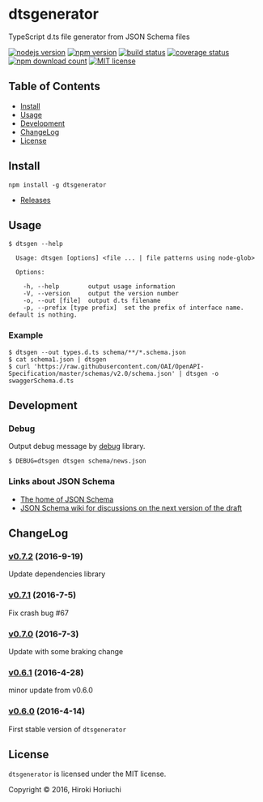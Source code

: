 # dtsgenerator

TypeScript d.ts file generator from JSON Schema files

[![nodejs version](https://img.shields.io/node/v/dtsgenerator.svg)](#)
[![npm version](https://badge.fury.io/js/dtsgenerator.svg)](#)
[![build status](https://travis-ci.org/horiuchi/dtsgenerator.svg?branch=master)](https://travis-ci.org/horiuchi/dtsgenerator)
[![coverage status](https://img.shields.io/coveralls/horiuchi/dtsgenerator.svg)](https://coveralls.io/r/horiuchi/dtsgenerator?branch=coveralls)
[![npm download count](https://img.shields.io/npm/dt/dtsgenerator.svg)](https://www.npmjs.com/package/dtsgenerator)
[![MIT license](https://img.shields.io/npm/l/dtsgenerator.svg)](#)

## Table of Contents

- [Install](#install)
- [Usage](#usage)
- [Development](#development)
- [ChangeLog](#changelog)
- [License](#license)

## Install

    npm install -g dtsgenerator

- [Releases](https://github.com/horiuchi/dtsgenerator/releases)

## Usage

```
$ dtsgen --help

  Usage: dtsgen [options] <file ... | file patterns using node-glob>

  Options:

    -h, --help        output usage information
    -V, --version     output the version number
    -o, --out [file]  output d.ts filename
    -p, --prefix [type prefix]  set the prefix of interface name. default is nothing.

```

### Example

    $ dtsgen --out types.d.ts schema/**/*.schema.json
    $ cat schema1.json | dtsgen
    $ curl 'https://raw.githubusercontent.com/OAI/OpenAPI-Specification/master/schemas/v2.0/schema.json' | dtsgen -o swaggerSchema.d.ts


## Development

### Debug

Output debug message by [debug](https://www.npmjs.com/package/debug) library.

    $ DEBUG=dtsgen dtsgen schema/news.json


### Links about JSON Schema

- [The home of JSON Schema](http://json-schema.org/)
- [JSON Schema wiki for discussions on the next version of the draft](https://github.com/json-schema/json-schema/wiki)


## ChangeLog

### [v0.7.2](https://github.com/horiuchi/dtsgenerator/releases/tag/v0.7.2) (2016-9-19)

Update dependencies library

### [v0.7.1](https://github.com/horiuchi/dtsgenerator/releases/tag/v0.7.1) (2016-7-5)

Fix crash bug #67

### [v0.7.0](https://github.com/horiuchi/dtsgenerator/releases/tag/v0.7.0) (2016-7-3)

Update with some braking change

### [v0.6.1](https://github.com/horiuchi/dtsgenerator/releases/tag/v0.6.1) (2016-4-28)

minor update from v0.6.0

### [v0.6.0](https://github.com/horiuchi/dtsgenerator/releases/tag/v0.6.0) (2016-4-14)

First stable version of `dtsgenerator`


## License

`dtsgenerator` is licensed under the MIT license.

Copyright &copy; 2016, Hiroki Horiuchi
